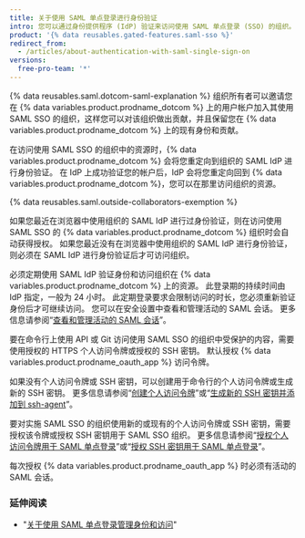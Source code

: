 ```yaml
---
title: 关于使用 SAML 单点登录进行身份验证
intro: 您可以通过身份提供程序 (IdP) 验证来访问使用 SAML 单点登录 (SSO) 的组织。 要在组织实施 SAML SSO 时使用命令行上的 API 或 Git 进行身份验证，您必须授权个人访问令牌或 SSH 密钥。
product: '{% data reusables.gated-features.saml-sso %}'
redirect_from:
  - /articles/about-authentication-with-saml-single-sign-on
versions:
  free-pro-team: '*'
---
```


{% data reusables.saml.dotcom-saml-explanation %} 组织所有者可以邀请您在 {% data variables.product.prodname_dotcom %} 上的用户帐户加入其使用 SAML SSO 的组织，这样您可以对该组织做出贡献，并且保留您在 {% data variables.product.prodname_dotcom %} 上的现有身份和贡献。

在访问使用 SAML SSO 的组织中的资源时，{% data variables.product.prodname_dotcom %} 会将您重定向到组织的 SAML IdP 进行身份验证。 在 IdP 上成功验证您的帐户后，IdP 会将您重定向回到 {% data variables.product.prodname_dotcom %}，您可以在那里访问组织的资源。

{% data reusables.saml.outside-collaborators-exemption %}

如果您最近在浏览器中使用组织的 SAML IdP 进行过身份验证，则在访问使用 SAML SSO 的 {% data variables.product.prodname_dotcom %} 组织时会自动获得授权。 如果您最近没有在浏览器中使用组织的 SAML IdP 进行身份验证，则必须在 SAML IdP 进行身份验证后才可访问组织。

必须定期使用 SAML IdP 验证身份和访问组织在 {% data variables.product.prodname_dotcom %} 上的资源。 此登录期的持续时间由 IdP 指定，一般为 24 小时。 此定期登录要求会限制访问的时长，您必须重新验证身份后才可继续访问。 您可以在安全设置中查看和管理活动的 SAML 会话。 更多信息请参阅“[查看和管理活动的 SAML 会话](/articles/viewing-and-managing-your-active-saml-sessions)”。

要在命令行上使用 API 或 Git 访问使用 SAML SSO 的组织中受保护的内容，需要使用授权的 HTTPS 个人访问令牌或授权的 SSH 密钥。 默认授权 {% data variables.product.prodname_oauth_app %} 访问令牌。

如果没有个人访问令牌或 SSH 密钥，可以创建用于命令行的个人访问令牌或生成新的 SSH 密钥。 更多信息请参阅“[创建个人访问令牌](/github/authenticating-to-github/creating-a-personal-access-token)”或“[生成新的 SSH 密钥并添加到 ssh-agent](/articles/generating-a-new-ssh-key-and-adding-it-to-the-ssh-agent)”。

要对实施 SAML SSO 的组织使用新的或现有的个人访问令牌或 SSH 密钥，需要授权该令牌或授权 SSH 密钥用于 SAML SSO 组织。 更多信息请参阅“[授权个人访问令牌用于 SAML 单点登录](/articles/authorizing-a-personal-access-token-for-use-with-saml-single-sign-on)”或“[授权 SSH 密钥用于 SAML 单点登录](/articles/authorizing-an-ssh-key-for-use-with-saml-single-sign-on)”。

每次授权 {% data variables.product.prodname_oauth_app %} 时必须有活动的 SAML 会话。

### 延伸阅读

- "[关于使用 SAML 单点登录管理身份和访问](/github/setting-up-and-managing-organizations-and-teams/about-identity-and-access-management-with-saml-single-sign-on)"
